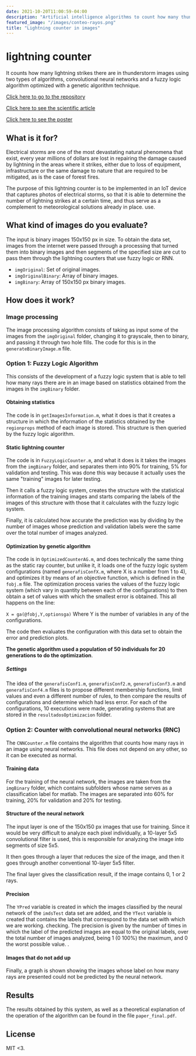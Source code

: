 ```yaml
---
date: 2021-10-20T11:00:59-04:00
description: "Artificial intelligence algorithms to count how many thunderstorm lightning bolts are in images"
featured_image: "/images/conteo-rayos.png"
title: "Lightning counter in images"
---
```

 
# lightning counter
It counts how many lightning strikes there are in thunderstorm images using two types of algorithms, convolutional neural networks and a fuzzy logic algorithm optimized with a genetic algorithm technique.
 
[Click here to go to the repository](https://github.com/el-NASA/Lightning-strike-counter)
 
[Click here to see the scientific article](https://drive.google.com/file/d/1xOWFqhOgekYZE1OFdEhqHSoKVb84uHFN/view?usp=sharing)
 
[Click here to see the poster](https://drive.google.com/file/d/1wCYDjgi48IDLjk8ELvhUZq0b6t2U8rUf/view?usp=sharing)
 
 
## What is it for?
Electrical storms are one of the most devastating natural phenomena that exist, every year millions of dollars are lost in repairing the damage caused by lightning in the areas where it strikes, either due to loss of equipment, infrastructure or the same damage to nature that are required to be mitigated, as is the case of forest fires.
 
The purpose of this lightning counter is to be implemented in an IoT device that captures photos of electrical storms, so that it is able to determine the number of lightning strikes at a certain time, and thus serve as a complement to meteorological solutions already in place. use.
 
## What kind of images do you evaluate?
The input is binary images 150x150 px in size. To obtain the data set, images from the internet were passed through a processing that turned them into binary images and then segments of the specified size are cut to pass them through the lightning counters that use fuzzy logic or RNN.

* `imgOriginal`: Set of original images.
* `imgOriginalBinary`: Array of binary images.
* `imgBinary`: Array of 150x150 px binary images.
 
## How does it work?
 
### Image processing
The image processing algorithm consists of taking as input some of the images from the `imgOriginal` folder, changing it to grayscale, then to binary, and passing it through two hole fills. The code for this is in the `generateBinaryImage.m` file.
 
### Option 1: Fuzzy Logic Algorithm
This consists of the development of a fuzzy logic system that is able to tell how many rays there are in an image based on statistics obtained from the images in the `imgBinary` folder.
 
#### Obtaining statistics
The code is in `getImagesInformation.m`, what it does is that it creates a structure in which the information of the statistics obtained by the `regionprops` method of each image is stored. This structure is then queried by the fuzzy logic algorithm.
 
#### Static lightning counter
The code is in `FuzzyLogicCounter.m`, and what it does is it takes the images from the `imgBinary` folder, and separates them into 90% for training, 5% for validation and testing. This was done this way because it actually uses the same "training" images for later testing.
 
Then it calls a fuzzy logic system, creates the structure with the statistical information of the training images and starts comparing the labels of the images of this structure with those that it calculates with the fuzzy logic system.
 
Finally, it is calculated how accurate the prediction was by dividing by the number of images whose prediction and validation labels were the same over the total number of images analyzed.
 
#### Optimization by genetic algorithm
The code is in `OptimizedCounterAG.m`, and does technically the same thing as the static ray counter, but unlike it, it loads one of the fuzzy logic system configurations (named `generafisConfX.m`, where X is a number from 1 to 4), and optimizes it by means of an objective function, which is defined in the `fobj.m` file. The optimization process varies the values of the fuzzy logic system (which vary in quantity between each of the configurations) to then obtain a set of values with which the smallest error is obtained. This all happens on the line:
 
`X = ga(@fobj,Y,optionsga)` Where Y is the number of variables in any of the configurations.
 
The code then evaluates the configuration with this data set to obtain the error and prediction plots.
 
**The genetic algorithm used a population of 50 individuals for 20 generations to do the optimization**.
 
##### Settings
The idea of the `generafisConf1.m`, `generafisConf2.m`, `generafisConf3.m` and `generafisConf4.m` files is to propose different membership functions, limit values and even a different number of rules, to then compare the results of configurations and determine which had less error. For each of the configurations, 10 executions were made, generating systems that are stored in the `resultadosOptimizacion` folder.
 
 
### Option 2: Counter with convolutional neural networks (RNC)
The `CNNCounter.m` file contains the algorithm that counts how many rays in an image using neural networks. This file does not depend on any other, so it can be executed as normal.
 
#### Training data
For the training of the neural network, the images are taken from the `imgBinary` folder, which contains subfolders whose name serves as a classification label for matlab. The images are separated into 60% for training, 20% for validation and 20% for testing.
 
#### Structure of the neural network
The input layer is one of the 150x150 px images that
use for training. Since it would be very difficult to analyze each pixel individually, a 10-layer 5x5 convolutional filter is used, this is responsible for analyzing the image into segments of size 5x5.
 
It then goes through a layer that reduces the size of the image, and then it goes through another conventional 10-layer 5x5 filter.
 
The final layer gives the classification result, if the image contains 0, 1 or 2 rays.
 
#### Precision
The `YPred` variable is created in which the images classified by the neural network of the `imdsTest` data set are added, and the `YTest` variable is created that contains the labels that correspond to the data set with which we are working. checking. The precision is given by the number of times in which the label of the predicted images are equal to the original labels, over the total number of images analyzed, being 1 (0 100%) the maximum, and 0 the worst possible value. .
 
#### Images that do not add up
Finally, a graph is shown showing the images whose label on how many rays are presented could not be predicted by the neural network.
 
## Results
The results obtained by this system, as well as a theoretical explanation of the operation of the algorithm can be found in the file `paper_final.pdf`.
 
## License
MIT <3.
